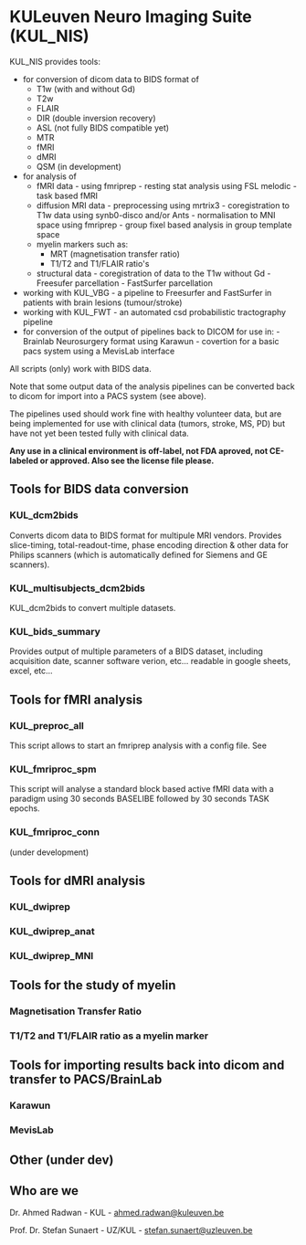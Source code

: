# KULeuven Neuro Imaging Suite (KUL_NIS)

KUL_NIS provides tools:
- for conversion of dicom data to BIDS format of 
	- T1w (with and without Gd)
	- T2w 
	- FLAIR
	- DIR (double inversion recovery)
	- ASL (not fully BIDS compatible yet)
	- MTR
	- fMRI
	- dMRI
	- QSM (in development)
- for analysis of 
	- fMRI data
                - using fmriprep
                - resting stat analysis using FSL melodic
                - task based fMRI
	- diffusion MRI data
                - preprocessing using mrtrix3
                - coregistration to T1w data using synb0-disco and/or Ants
                - normalisation to MNI space using fmriprep
                - group fixel based analysis in group template space
	- myelin markers such as:
		- MRT (magnetisation transfer ratio)
		- T1/T2 and T1/FLAIR ratio's
	- structural data
                - coregistration of data to the T1w without Gd
                - Freesufer parcellation
                - FastSurfer parcellation
- working with KUL_VBG
        - a pipeline to Freesurfer and FastSurfer in patients with brain lesions (tumour/stroke)
- working with KUL_FWT
        - an automated csd probabilistic tractography pipeline
- for conversion of the output of pipelines back to DICOM for use in:
        - Brainlab Neurosurgery format using Karawun
        - covertion for a basic pacs system using a MevisLab interface

All scripts (only) work with BIDS data.

Note that some output data of the analysis pipelines can be converted back to dicom for import into a PACS system (see above).

The pipelines used should work fine with healthy volunteer data, but are being implemented for use with clinical data (tumors, stroke, MS, PD) but have not yet been tested fully with clinical data.

**Any use in a clinical environment is off-label, not FDA aproved, not CE-labeled or approved. Also see the license file please.**


## Tools for BIDS data conversion

### KUL_dcm2bids
Converts dicom data to BIDS format for multipule MRI vendors. 
Provides slice-timing, total-readout-time, phase encoding direction & other data for Philips scanners (which is automatically defined for Siemens and GE scanners).
 
### KUL_multisubjects_dcm2bids
KUL_dcm2bids to convert multiple datasets.

### KUL_bids_summary
Provides output of multiple parameters of a BIDS dataset, including acquisition date, scanner software verion, etc... readable in google sheets, excel, etc...
  
 
## Tools for fMRI analysis

### KUL_preproc_all
This script allows to start an fmriprep analysis with a config file.
See 

### KUL_fmriproc_spm

This script will analyse a standard block based active fMRI data with a paradigm using 30 seconds BASELIBE followed by 30 seconds TASK epochs.

### KUL_fmriproc_conn
 (under development)
 
## Tools for dMRI analysis  

### KUL_dwiprep

### KUL_dwiprep_anat

### KUL_dwiprep_MNI

## Tools for the study of myelin 

### Magnetisation Transfer Ratio

### T1/T2 and T1/FLAIR ratio as a myelin marker


## Tools for importing results back into dicom and transfer to PACS/BrainLab

### Karawun 

### MevisLab


## Other (under dev)

  
## Who are we
Dr. Ahmed Radwan - KUL - ahmed.radwan@kuleuven.be

Prof. Dr. Stefan Sunaert - UZ/KUL - stefan.sunaert@uzleuven.be